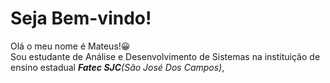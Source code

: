 # Seja Bem-vindo!
Olá o meu nome é Mateus!:grinning:<br>
Sou estudante de Análise e Desenvolvimento de Sistemas na instituição de ensino estadual _**Fatec SJC**(São José Dos Campos)_, 
